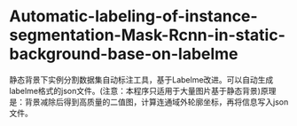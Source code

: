 # Automatic-labeling-of-instance-segmentation-Mask-Rcnn-in-static-background-base-on-labelme
静态背景下实例分割数据集自动标注工具，基于Labelme改进。可以自动生成labelme格式的json文件。(注意：本程序只适用于大量图片基于静态背景)原理是：背景减除后得到高质量的二值图，计算连通域外轮廓坐标，再将信息写入json文件。
